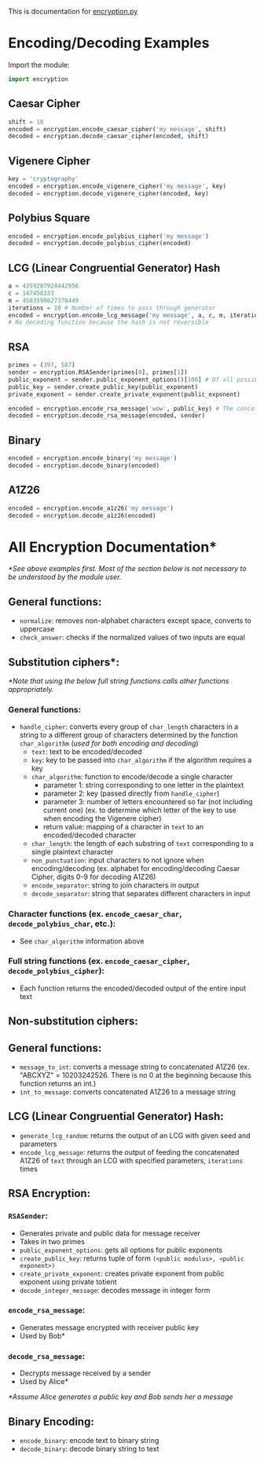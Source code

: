 This is documentation for [encryption.py](/encryption.py)

# Encoding/Decoding Examples
Import the module:
``` python
import encryption
```

## Caesar Cipher
``` python
shift = 18
encoded = encryption.encode_caesar_cipher('my message', shift)
decoded = encryption.decode_caesar_cipher(encoded, shift)
```

## Vigenere Cipher
``` python
key = 'cryptography'
encoded = encryption.encode_vigenere_cipher('my message', key)
decoded = encryption.decode_vigenere_cipher(encoded, key)
```

## Polybius Square
``` python
encoded = encryption.encode_polybius_cipher('my message')
decoded = encryption.decode_polybius_cipher(encoded)
```

## LCG (Linear Congruential Generator) Hash
``` python
a = 4359287924442956
c = 147458333
m = 4503599627370449
iterations = 10 # Number of times to pass through generator
encoded = encryption.encode_lcg_message('my message', a, c, m, iterations)
# No decoding function because the hash is not reversible
```

## RSA
``` python
primes = (397, 587)
sender = encryption.RSASender(primes[0], primes[1])
public_exponent = sender.public_exponent_options()[100] # Of all possible public exponents, use the one at index 100 when sorted from least to greatest
public_key = sender.create_public_key(public_exponent)
private_exponent = sender.create_private_exponent(public_exponent)

encoded = encryption.encode_rsa_message('wow', public_key) # The concatenated A1Z26 form of the input must be less than the public modulus (public_key[0])
decoded = encryption.decode_rsa_message(encoded, sender)
```

## Binary
``` python
encoded = encryption.encode_binary('my message')
decoded = encryption.decode_binary(encoded)
```

## A1Z26
``` python
encoded = encryption.encode_a1z26('my message')
decoded = encryption.decode_a1z26(encoded)
```


# All Encryption Documentation*
_*See above examples first. Most of the section below is not necessary to be understood by the module user._

## General functions:
* `normalize`: removes non-alphabet characters except space, converts to uppercase
* `check_answer`: checks if the normalized values of two inputs are equal

## Substitution ciphers*:
_*Note that using the below full string functions calls other functions appropriately._

### General functions:
* `handle_cipher`: converts every group of `char_length` characters in a string to a different group of characters determined by the function `char_algorithm` (_used for both encoding and decoding_)
  - `text`: text to be encoded/decoded
  - `key`: key to be passed into `char_algorithm` if the algorithm requires a key
  - `char_algorithm`: function to encode/decode a single character
    * parameter 1: string corresponding to one letter in the plaintext
    * parameter 2: key (passed directly from `handle_cipher`)
    * parameter 3: number of letters encountered so far (not including current one) (ex. to determine which letter of the key to use when encoding the Vigenere cipher)
    * return value: mapping of a character in `text` to an encoded/decoded character
  - `char_length`: the length of each substring of `text` corresponding to a single plaintext character
  - `non_punctuation`: input characters to not ignore when encoding/decoding (ex. alphabet for encoding/decoding Caesar Cipher, digits 0-9 for decoding A1Z26)
  - `encode_separator`: string to join characters in output
  - `decode_separator`: string that separates different characters in input

### Character functions (ex. `encode_caesar_char`, `decode_polybius_char`, etc.):
* See `char_algorithm` information above

### Full string functions (ex. `encode_caesar_cipher`, `decode_polybius_cipher`):
* Each function returns the encoded/decoded output of the entire input text

## Non-substitution ciphers:
## General functions:
* `message_to_int`: converts a message string to concatenated A1Z26 (ex. "ABCXYZ" = 10203242526. There is no 0 at the beginning because this function returns an int.)
* `int_to_message`: converts concatenated A1Z26 to a message string

## LCG (Linear Congruential Generator) Hash:
* `generate_lcg_random`: returns the output of an LCG with given seed and parameters
* `encode_lcg_message`: returns the output of feeding the concatenated A1Z26 of `text` through an LCG with specified parameters, `iterations` times

## RSA Encryption:
### `RSASender`:
* Generates private and public data for message receiver
* Takes in two primes
* `public_exponent_options`: gets all options for public exponents
* `create_public_key`: returns tuple of form `(<public modulus>, <public exponent>)`
* `create_private_exponent`: creates private exponent from public exponent using private totient
* `decode_integer_message`: decodes message in integer form

### `encode_rsa_message`:
* Generates message encrypted with receiver public key
* Used by Bob*

### `decode_rsa_message`:
* Decrypts message received by a sender
* Used by Alice*

_*Assume Alice generates a public key and Bob sends her a message_

## Binary Encoding:
* `encode_binary`: encode text to binary string
* `decode_binary`: decode binary string to text